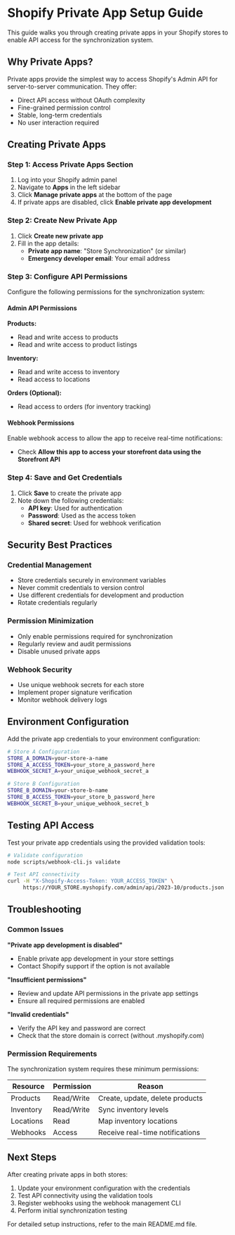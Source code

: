 # Shopify Private App Setup Guide

This guide walks you through creating private apps in your Shopify stores to enable API access for the synchronization system.

## Why Private Apps?

Private apps provide the simplest way to access Shopify's Admin API for server-to-server communication. They offer:
- Direct API access without OAuth complexity
- Fine-grained permission control
- Stable, long-term credentials
- No user interaction required

## Creating Private Apps

### Step 1: Access Private Apps Section

1. Log into your Shopify admin panel
2. Navigate to **Apps** in the left sidebar
3. Click **Manage private apps** at the bottom of the page
4. If private apps are disabled, click **Enable private app development**

### Step 2: Create New Private App

1. Click **Create new private app**
2. Fill in the app details:
   - **Private app name**: "Store Synchronization" (or similar)
   - **Emergency developer email**: Your email address

### Step 3: Configure API Permissions

Configure the following permissions for the synchronization system:

#### Admin API Permissions

**Products:**
- Read and write access to products
- Read and write access to product listings

**Inventory:**
- Read and write access to inventory
- Read access to locations

**Orders (Optional):**
- Read access to orders (for inventory tracking)

#### Webhook Permissions

Enable webhook access to allow the app to receive real-time notifications:
- Check **Allow this app to access your storefront data using the Storefront API**

### Step 4: Save and Get Credentials

1. Click **Save** to create the private app
2. Note down the following credentials:
   - **API key**: Used for authentication
   - **Password**: Used as the access token
   - **Shared secret**: Used for webhook verification

## Security Best Practices

### Credential Management

- Store credentials securely in environment variables
- Never commit credentials to version control
- Use different credentials for development and production
- Rotate credentials regularly

### Permission Minimization

- Only enable permissions required for synchronization
- Regularly review and audit permissions
- Disable unused private apps

### Webhook Security

- Use unique webhook secrets for each store
- Implement proper signature verification
- Monitor webhook delivery logs

## Environment Configuration

Add the private app credentials to your environment configuration:

```bash
# Store A Configuration
STORE_A_DOMAIN=your-store-a-name
STORE_A_ACCESS_TOKEN=your_store_a_password_here
WEBHOOK_SECRET_A=your_unique_webhook_secret_a

# Store B Configuration
STORE_B_DOMAIN=your-store-b-name
STORE_B_ACCESS_TOKEN=your_store_b_password_here
WEBHOOK_SECRET_B=your_unique_webhook_secret_b
```

## Testing API Access

Test your private app credentials using the provided validation tools:

```bash
# Validate configuration
node scripts/webhook-cli.js validate

# Test API connectivity
curl -H "X-Shopify-Access-Token: YOUR_ACCESS_TOKEN" \
     https://YOUR_STORE.myshopify.com/admin/api/2023-10/products.json
```

## Troubleshooting

### Common Issues

**"Private app development is disabled"**
- Enable private app development in your store settings
- Contact Shopify support if the option is not available

**"Insufficient permissions"**
- Review and update API permissions in the private app settings
- Ensure all required permissions are enabled

**"Invalid credentials"**
- Verify the API key and password are correct
- Check that the store domain is correct (without .myshopify.com)

### Permission Requirements

The synchronization system requires these minimum permissions:

| Resource | Permission | Reason |
|----------|------------|---------|
| Products | Read/Write | Create, update, delete products |
| Inventory | Read/Write | Sync inventory levels |
| Locations | Read | Map inventory locations |
| Webhooks | Access | Receive real-time notifications |

## Next Steps

After creating private apps in both stores:

1. Update your environment configuration with the credentials
2. Test API connectivity using the validation tools
3. Register webhooks using the webhook management CLI
4. Perform initial synchronization testing

For detailed setup instructions, refer to the main README.md file.

